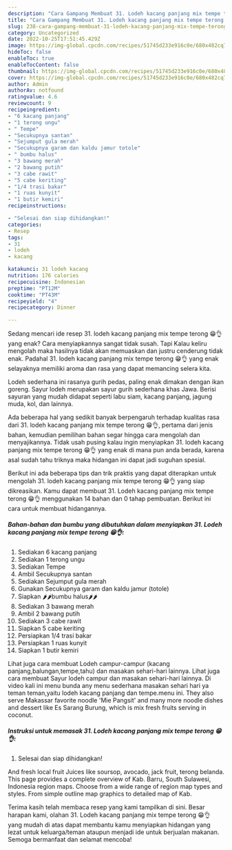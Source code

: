 ```yaml
---
description: "Cara Gampang Membuat 31. Lodeh kacang panjang mix tempe terong 😁👌 yang Lezat}"
title: "Cara Gampang Membuat 31. Lodeh kacang panjang mix tempe terong 😁👌 yang Lezat}"
slug: 238-cara-gampang-membuat-31-lodeh-kacang-panjang-mix-tempe-terong-yang-lezat
category: Uncategorized
date: 2022-10-25T17:51:45.429Z
image: https://img-global.cpcdn.com/recipes/51745d233e916c0e/680x482cq70/31-lodeh-kacang-panjang-mix-tempe-terong-foto-resep-utama.jpg
hideToc: false
enableToc: true
enableTocContent: false
thumbnail: https://img-global.cpcdn.com/recipes/51745d233e916c0e/680x482cq70/31-lodeh-kacang-panjang-mix-tempe-terong-foto-resep-utama.jpg
cover: https://img-global.cpcdn.com/recipes/51745d233e916c0e/680x482cq70/31-lodeh-kacang-panjang-mix-tempe-terong-foto-resep-utama.jpg
author: Admin
authorAv: notfound
ratingvalue: 4.6
reviewcount: 9
recipeingredient:
- "6 kacang panjang"
- "1 terong ungu"
- " Tempe"
- "Secukupnya santan"
- "Sejumput gula merah"
- "Secukupnya garam dan kaldu jamur totole"
- " bumbu halus"
- "3 bawang merah"
- "2 bawang putih"
- "3 cabe rawit"
- "5 cabe keriting"
- "1/4 trasi bakar"
- "1 ruas kunyit"
- "1 butir kemiri"
recipeinstructions:

- "Selesai dan siap dihidangkan!"
categories:
- Resep
tags:
- 31
- lodeh
- kacang

katakunci: 31 lodeh kacang 
nutrition: 176 calories
recipecuisine: Indonesian
preptime: "PT12M"
cooktime: "PT43M"
recipeyield: "4"
recipecategory: Dinner

---
```



Sedang mencari ide resep 31. lodeh kacang panjang mix tempe terong 😁👌 yang enak? Cara menyiapkannya sangat tidak susah. Tapi Kalau keliru mengolah maka hasilnya tidak akan memuaskan dan justru cenderung tidak enak. Padahal 31. lodeh kacang panjang mix tempe terong 😁👌 yang enak selayaknya memiliki aroma dan rasa yang dapat memancing selera kita.


Lodeh sederhana ini rasanya gurih pedas, paling enak dimakan dengan ikan goreng. Sayur lodeh merupakan sayur gurih sederhana khas Jawa. Berisi sayuran yang mudah didapat seperti labu siam, kacang panjang, jagung muda, kol, dan lainnya.

Ada beberapa hal yang sedikit banyak berpengaruh terhadap kualitas rasa dari 31. lodeh kacang panjang mix tempe terong 😁👌, pertama dari jenis bahan, kemudian pemilihan bahan segar hingga cara mengolah dan menyajikannya. Tidak usah pusing kalau ingin menyiapkan 31. lodeh kacang panjang mix tempe terong 😁👌 yang enak di mana pun anda berada, karena asal sudah tahu triknya maka hidangan ini dapat jadi suguhan spesial.


Berikut ini ada beberapa tips dan trik praktis yang dapat diterapkan untuk mengolah 31. lodeh kacang panjang mix tempe terong 😁👌 yang siap dikreasikan. Kamu dapat membuat 31. Lodeh kacang panjang mix tempe terong 😁👌 menggunakan 14 bahan dan 0 tahap pembuatan. Berikut ini cara untuk membuat hidangannya.

<!--inarticleads1-->

##### Bahan-bahan dan bumbu yang dibutuhkan dalam menyiapkan 31. Lodeh kacang panjang mix tempe terong 😁👌:

1. Sediakan 6 kacang panjang
1. Sediakan 1 terong ungu
1. Sediakan  Tempe
1. Ambil Secukupnya santan
1. Sediakan Sejumput gula merah
1. Gunakan Secukupnya garam dan kaldu jamur (totole)
1. Siapkan  🌶️🌶️bumbu halus🌶️🌶️
1. Sediakan 3 bawang merah
1. Ambil 2 bawang putih
1. Sediakan 3 cabe rawit
1. Siapkan 5 cabe keriting
1. Persiapkan 1/4 trasi bakar
1. Persiapkan 1 ruas kunyit
1. Siapkan 1 butir kemiri


Lihat juga cara membuat Lodeh campur-campur (kacang panjang,balungan,tempe,tahu) dan masakan sehari-hari lainnya. Lihat juga cara membuat Sayur lodeh campur dan masakan sehari-hari lainnya. Di video kali ini menu bunda any menu sederhana masakan sehari hari ya teman teman,yaitu lodeh kacang panjang dan tempe.menu ini. They also serve Makassar favorite noodle &#39;Mie Pangsit&#39; and many more noodle dishes and dessert like Es Sarang Burung, which is mix fresh fruits serving in coconut. 

<!--inarticleads2-->

##### Instruksi untuk memasak 31. Lodeh kacang panjang mix tempe terong 😁👌:


1. Selesai dan siap dihidangkan!

And fresh local fruit Juices like soursop, avocado, jack fruit, terong belanda. This page provides a complete overview of Kab. Barru, South Sulawesi, Indonesia region maps. Choose from a wide range of region map types and styles. From simple outline map graphics to detailed map of Kab. 

Terima kasih telah membaca resep yang kami tampilkan di sini. Besar harapan kami, olahan 31. Lodeh kacang panjang mix tempe terong 😁👌 yang mudah di atas dapat membantu kamu menyiapkan hidangan yang lezat untuk keluarga/teman ataupun menjadi ide untuk berjualan makanan. Semoga bermanfaat dan selamat mencoba!
